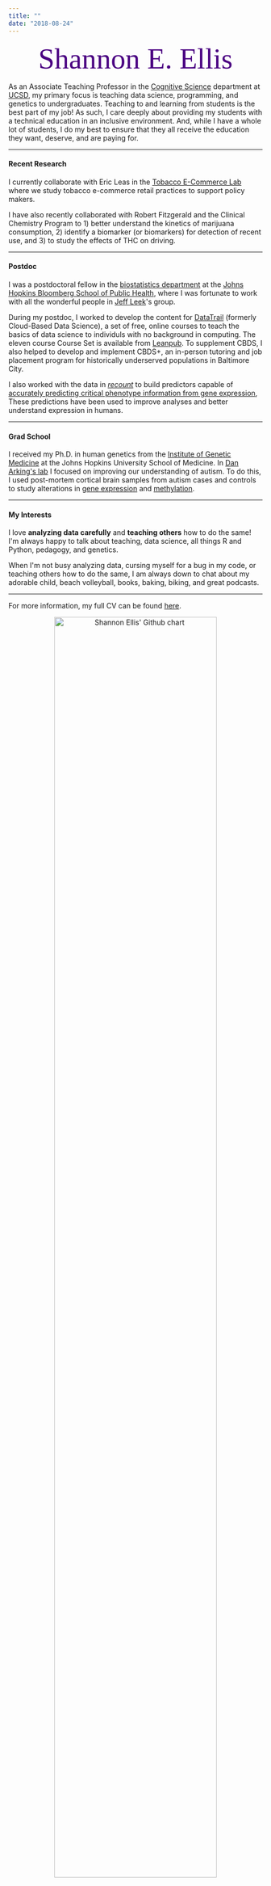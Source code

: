 ```yaml
---
title: ""
date: "2018-08-24"
---
```


<center><font color="#4B0082"><font style="font-size:6vw"><font face='Great Vibes'>Shannon E. Ellis</font></font></font></center>

As an Associate Teaching Professor in the [Cognitive Science](https://cogsci.ucsd.edu/) department at [UCSD](https://ucsd.edu/), my primary focus is teaching data science, programming, and genetics to undergraduates. Teaching to and learning from students is the best part of my job! As such, I care deeply about providing my students with a technical education in an inclusive environment. And, while I have a whole lot of students, I do my best to ensure that they all receive the education they want, deserve, and are paying for.

---


#### Recent Research

I currently collaborate with Eric Leas in the [Tobacco E-Commerce Lab](https://www.tobaccoecommercelab.com/team) where we study tobacco e-commerce retail practices to support policy makers.

I have also recently collaborated with Robert Fitzgerald and the Clinical Chemistry Program to 1) better understand the kinetics of marijuana consumption, 2) identify a biomarker (or biomarkers) for detection of recent use, and 3) to study the effects of THC on driving. 

---

#### Postdoc

I was a postdoctoral fellow in the [biostatistics department](http://www.jhsph.edu/departments/biostatistics/) at the [Johns Hopkins Bloomberg School of Public Health](http://www.jhsph.edu/), where I was fortunate to work with all the wonderful people in [Jeff Leek](http://jtleek.com/)'s group.

During my postdoc, I worked to develop the content for [DataTrail](https://www.datatrail.org/datatrail) (formerly Cloud-Based Data Science), a set of free, online courses to teach the basics of data science to individuls with no background in computing. The eleven course Course Set is available from [Leanpub](https://leanpub.com/universities/set/jhu/cloud-based-data-science
). To supplement CBDS, I also helped to develop and implement CBDS+, an in-person tutoring and job placement program for historically underserved populations in Baltimore City. 

I also worked with the data in *[recount](https://jhubiostatistics.shinyapps.io/recount/)* to build predictors capable of [accurately predicting critical phenotype information from gene expression](https://academic.oup.com/nar/article/46/9/e54/4920847), These predictions have been used to improve analyses and better understand expression in humans.

---

#### Grad School

I received my Ph.D. in human genetics from the [Institute of Genetic Medicine](https://igm.jhmi.edu/) at the Johns Hopkins University School of Medicine.  In [Dan Arking's lab](http://www.arkinglab.org/) I focused on improving our understanding of autism. To do this, I used post-mortem cortical brain samples from autism cases and controls to study alterations in [gene expression](http://www.nature.com/articles/ncomms6748) and [methylation](https://molecularautism.biomedcentral.com/articles/10.1186/s13229-017-0119-y).  
   
---

#### My Interests
   
I love **analyzing data carefully** and **teaching others** how to do the same! I'm always happy to talk about teaching, data science, all things R and Python, pedagogy, and genetics.

When I'm not busy analyzing data, cursing myself for a bug in my code, or teaching others how to do the same, I am always down to chat about my adorable child, beach volleyball, books, baking, biking, and great podcasts. 

---

For more information, my full CV can be found [here](../../CV/Ellis_CV.pdf).


<center><img src="http://ghchart.rshah.org/4b0082/ShanEllis" alt="Shannon Ellis' Github chart" /, width = "80%", height = "80%"></a></center>